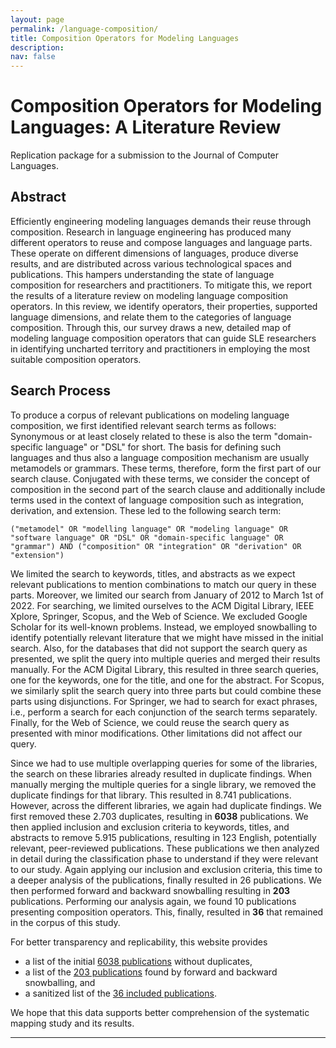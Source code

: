 ```yaml
---
layout: page
permalink: /language-composition/
title: Composition Operators for Modeling Languages
description: 
nav: false
---
```


# Composition Operators for Modeling Languages: A Literature Review

Replication package for a submission to the Journal of Computer Languages.  

## Abstract

Efficiently engineering modeling languages demands their reuse through composition. 
Research in language engineering has produced many different operators to reuse and compose languages and language parts. These operate on different dimensions of languages, produce diverse results, and are distributed across various technological spaces and publications. This hampers understanding the state of language composition for researchers and practitioners. To mitigate this, we report the results of a literature review on modeling language composition operators. In this review, we identify operators, their properties, supported language dimensions, and relate them to the categories of language composition. Through this, our survey draws a new, detailed map of modeling language composition operators that can guide SLE researchers in identifying uncharted territory and practitioners in employing the most suitable composition operators.

## Search Process

To produce a corpus of relevant publications on modeling language composition, we first identified relevant search terms as follows:
Synonymous or at least closely related to these is also the term "domain-specific language" or "DSL" for short.
The basis for defining such languages and thus also a language composition mechanism are usually metamodels or grammars.
These terms, therefore, form the first part of our search clause. 
Conjugated with these terms, we consider the concept of composition in the second part of the search clause and additionally include terms used in the context of language composition such as integration, derivation, and extension. 
These led to the following search term:
```
("metamodel" OR "modelling language" OR "modeling language" OR "software language" OR "DSL" OR "domain-specific language" OR "grammar") AND ("composition" OR "integration" OR "derivation" OR "extension")
```

We limited the search to keywords, titles, and abstracts as we expect relevant publications to mention combinations to match our query in these parts. 
Moreover, we limited our search from January of 2012 to March 1st of 2022. For searching, we limited ourselves to the ACM Digital Library, IEEE Xplore, Springer, Scopus, and the Web of Science. We excluded Google Scholar for its well-known problems.
Instead, we employed snowballing to identify potentially relevant literature that we might have missed in the initial search. Also, for the databases that did not support the search query as presented, we split the query into multiple queries and merged their results manually. For the ACM Digital Library, this resulted in three search queries, one for the keywords, one for the title, and one for the abstract. For Scopus, we similarly split the search query into three parts but could combine these parts using disjunctions. For Springer, we had to search for exact phrases, i.e., perform a search for each conjunction of the search terms separately. Finally, for the Web of Science, we could reuse the search query as presented with minor modifications. Other limitations did not affect our query.

Since we had to use multiple overlapping queries for some of the libraries, the search on these libraries already resulted in duplicate findings. When manually merging the multiple queries for a single library, we removed the duplicate findings for that library. This resulted in 8.741 publications. However, across the different libraries, we again had duplicate findings. We first removed these 2.703 duplicates, resulting in **6038** publications. We then applied inclusion and exclusion criteria to keywords, titles, and abstracts to remove 5.915 publications, resulting in 123 English, potentially relevant, peer-reviewed publications. These publications we then analyzed in detail during the classification phase to understand if they were relevant to our study. Again applying our inclusion and exclusion criteria, this time to a deeper analysis of the publications, finally resulted in 26 publications. We then performed forward and backward snowballing resulting in **203** publications. Performing our analysis again, we found 10 publications presenting composition operators. This, finally, resulted in **36** that remained in the corpus of this study.

For better transparency and replicability, this website provides
-   a list of the initial [6038 publications](../../downloads/replication/language-composition/Corpus_Candidates_Initial_Search.xlsx) without duplicates,
- a list of the [203 publications](../../downloads/replication/language-composition/Snowballing_Corpus_Candidates.xlsx) found by forward and backward snowballing, and
-   a sanitized list of the [36 included publications](../../downloads/replication/language-composition/Corpus.xlsx).

We hope that this data supports better comprehension of the systematic mapping study and its results.


---

